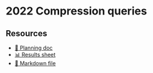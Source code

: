 # 2022 Compression queries

<!--
  This directory contains all of the 2022 Compression chapter queries.

  Each query should have a corresponding `metric_name.sql` file.
  Note that readers are linked to this directory, so try to make the SQL file names descriptive for easy browsing.

  Analysts: if helpful, you can use this README to give additional info about the queries.
-->

## Resources

- [📄 Planning doc][~google-doc]
- [📊 Results sheet][~google-sheets]
- [📝 Markdown file][~chapter-markdown]

[~google-doc]: https://docs.google.com/document/d/1TTSdYTFvU9sO3WMaE4Zyv0f0e1rMd53eIMz3-7ZavrU/edit?usp=sharing
[~google-sheets]: https://docs.google.com/spreadsheets/d/1PKedBijfkrV1Y6gbzi71Ozw5ylBnq2EZLlAt2lfAEUk/edit?usp=sharing
[~chapter-markdown]: https://github.com/HTTPArchive/almanac.httparchive.org/tree/main/src/content/en/2022/compression.md
